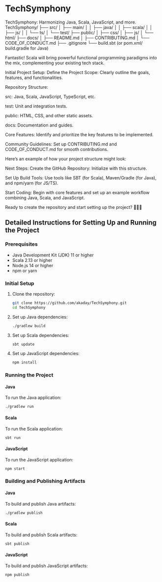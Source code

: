 # TechSymphony
TechSymphony:
Harmonizing Java, Scala, JavaScript, and more.
TechSymphony/
├── src/
│                                                                                                     ├── main/
│                                                      │                                                                                      ├── java/
│   │                                                                   ├── scala/
│   │                                 ├── js/
│   │                                                                                      └── ts/
│   └── test/
├──                 public/
│                                 ├── css/
│                                          ├── js/
│                                                  └── html/
├── docs/
│   ├── README.md
│   ├── CONTRIBUTING.md
│   └── CODE_OF_CONDUCT.md
├── .gitignore
└── build.sbt (or pom.xml/ build.gradle for Java)

Fantastic! Scala will bring powerful functional programming paradigms into the mix, complementing your existing tech stack.

Initial Project Setup:
Define the Project Scope: Clearly outline the goals, features, and functionalities.

Repository Structure:

src: Java, Scala, JavaScript, TypeScript, etc.

test: Unit and integration tests.

public: HTML, CSS, and other static assets.

docs: Documentation and guides.

Core Features: Identify and prioritize the key features to be implemented.

Community Guidelines: Set up CONTRIBUTING.md and CODE_OF_CONDUCT.md for smooth contributions.

Here’s an example of how your project structure might look:



Next Steps:
Create the GitHub Repository: Initialize with this structure.

Set Up Build Tools: Use tools like SBT (for Scala), Maven/Gradle (for Java), and npm/yarn (for JS/TS).

Start Coding: Begin with core features and set up an example workflow combining Java, Scala, and JavaScript.

Ready to create the repository and start setting up the project? 🚀💡📂

## Detailed Instructions for Setting Up and Running the Project

### Prerequisites

- Java Development Kit (JDK) 11 or higher
- Scala 2.13 or higher
- Node.js 14 or higher
- npm or yarn

### Initial Setup

1. Clone the repository:
   ```sh
   git clone https://github.com/akaday/TechSymphony.git
   cd TechSymphony
   ```

2. Set up Java dependencies:
   ```sh
   ./gradlew build
   ```

3. Set up Scala dependencies:
   ```sh
   sbt update
   ```

4. Set up JavaScript dependencies:
   ```sh
   npm install
   ```

### Running the Project

#### Java

To run the Java application:
```sh
./gradlew run
```

#### Scala

To run the Scala application:
```sh
sbt run
```

#### JavaScript

To run the JavaScript application:
```sh
npm start
```

### Building and Publishing Artifacts

#### Java

To build and publish Java artifacts:
```sh
./gradlew publish
```

#### Scala

To build and publish Scala artifacts:
```sh
sbt publish
```

#### JavaScript

To build and publish JavaScript artifacts:
```sh
npm publish
```

